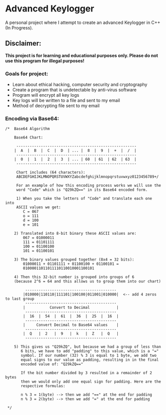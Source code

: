 # Advanced Keylogger

A personal project where I attempt to create an advanced Keylogger in C++ (In Progress).

## Disclaimer:
**This project is for learning and educational purposes only. Please do not use this program for illegal purposes!**

### Goals for project:

* Learn about ethical hacking, computer security and cryptography
* Create a program that is undetectable by anti-virus software
* Program will encrypt all key logs
* Key logs will be written to a file and sent to my email
* Method of decrypting file sent to my email

### Encoding via Base64:

~~~
/*	Base64 Algorithm 

	Base64 Chart:

	 ------------------------------------------------------
	|  A  |  B  |  C  |  D  | ... |  8  |  9  |  +  |  /  |
	 ------------------------------------------------------
	|  0  |  1  |  2  |  3  | ... | 60  | 61  | 62  | 63  |
	 ------------------------------------------------------

	 Chart includes (64 characters): 
	 ABCDEFGHIJKLMNOPQRSTUVWXYZabcdefghijklmnopqrstuvwxyz0123456789+/

	 For an example of how this encoding process works we will use the 
	 word "Code" which is "Q29kZQ==" in its Base64 encoded form.

	 1) When you take the letters of "Code" and translate each one into
	 ASCII values we get:
		C = 067
		o = 111
		d = 100
		e = 101

	2) Translated into 8-bit binary these ASCII values are:
		067 = 01000011
		111 = 01101111
		100 = 01100100
		101 = 01100101

	3) The binary values grouped together (8x4 = 32 bits):
		01000011 + 01101111 + 01100100 + 01100101 =
		01000011011011110110010001100101

	4) Then this 32-bit number is grouped into groups of 6 
	(because 2^6 = 64 and this allows us to group them into our chart)

		 -----------------------------------------
		|010000|110110|111101|100100|011001|010000|  <-- add 4 zeros to last group
		 -----------------------------------------
		|			Convert to Decimal			  |	
		 -----------------------------------------
		|  16  |  54  |  61  |  36  |  25  |  16  |
		 -----------------------------------------
		|	  Convert Decimal to Base64 values	  |
		 -----------------------------------------
		|  Q   |  2   |  9   |  k   |  Z   |  Q   |
		 -----------------------------------------

	5) This gives us "Q29kZQ", but because we had a group of less than
	   6 bits, we have to add "padding" to this value, which is a "="
	   symbol. If our number (32) % 3 is equal to 1 byte, we add two
	   equal signs to our value as padding, resulting in in the final 
	   encoded value of: "Q29kZQ=="

	   If the bit number divided by 3 resulted in a remainder of 2 bytes
	   then we would only add one equal sign for padding. Here are the 
	   respective formulas:
	   
	   n % 3 = 1(byte) --> then we add "==" at the end for padding
	   n % 3 = 2(byte) --> then we add "=" at the end for padding
	   
 */
 ~~~
